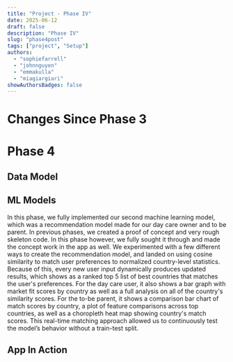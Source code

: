 ```yaml
---
title: "Project - Phase IV"
date: 2025-06-12
draft: false
description: "Phase IV"
slug: "phase4post"
tags: ["project", "Setup"]
authors:
  - "sophiefarrell"
  - "johnnguyen"
  - "emmakulla"
  - "miagiargiari"
showAuthorsBadges: false
---
```


# Changes Since Phase 3



# Phase 4

## Data Model



## ML Models
In this phase, we fully implemented our second machine learning model, which was a recommendation model made for our day care owner and to be parent. In previous phases, we created a proof of concept and very rough skeleton code. In this phase however, we fully sought it through and made the concept work in the app as well. We experimented with a few different ways to create the recommendation model, and landed on using cosine similarity to match user preferences to normalized country-level statistics. Because of this, every new user input dynamically produces updated results, which shows as a ranked top 5 list of best countries that matches the user's preferences. For the day care user, it also shows a bar graph with market fit scores by country as well as a full analysis on all of the country's similarity scores. For the to-be parent, it shows a comparison bar chart of match scores by country, a plot of feature comparisons across top countries, as well as a choropleth heat map showing country's match scores. This real-time matching approach allowed us to continuously test the model’s behavior without a train-test split.



## App In Action